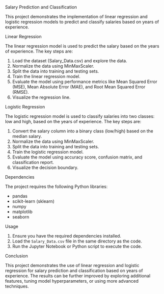 Salary Prediction and Classification

This project demonstrates the implementation of linear regression and logistic regression models to predict and classify salaries based on years of experience.

Linear Regression

The linear regression model is used to predict the salary based on the years of experience. The key steps are:

1. Load the dataset (Salary_Data.csv) and explore the data.
2. Normalize the data using MinMaxScaler.
3. Split the data into training and testing sets.
4. Train the linear regression model.
5. Evaluate the model using performance metrics like Mean Squared Error (MSE), Mean Absolute Error (MAE), and Root Mean Squared Error (RMSE).
6. Visualize the regression line.

Logistic Regression

The logistic regression model is used to classify salaries into two classes: low and high, based on the years of experience. The key steps are:

1. Convert the salary column into a binary class (low/high) based on the median salary.
2. Normalize the data using MinMaxScaler.
3. Split the data into training and testing sets.
4. Train the logistic regression model.
5. Evaluate the model using accuracy score, confusion matrix, and classification report.
6. Visualize the decision boundary.

Dependencies

The project requires the following Python libraries:

* pandas
* scikit-learn (sklearn)
* numpy
* matplotlib
* seaborn

Usage

1. Ensure you have the required dependencies installed.
2. Load the `Salary_Data.csv` file in the same directory as the code.
3. Run the Jupyter Notebook or Python script to execute the code.

Conclusion

This project demonstrates the use of linear regression and logistic regression for salary prediction and classification based on years of experience. The results can be further improved by exploring additional features, tuning model hyperparameters, or using more advanced techniques.

